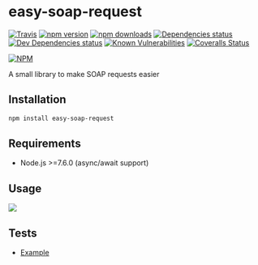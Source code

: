# easy-soap-request

[![Travis](https://img.shields.io/travis/circa10a/easy-soap-request.svg?style=flat-square)](https://travis-ci.org/circa10a/easy-soap-request)
[![npm version](https://img.shields.io/npm/v/easy-soap-request.svg?style=flat-square)](https://www.npmjs.com/package/easy-soap-request)
[![npm downloads](https://img.shields.io/npm/dm/easy-soap-request.svg?style=flat-square)](https://npm-stat.com/charts.html?package=easy-soap-request&from=2018-03-29)
[![Dependencies status](https://img.shields.io/david/circa10a/easy-soap-request.svg?style=flat-square)](https://david-dm.org/circa10a/easy-soap-request#info=dependencies)
[![Dev Dependencies status](https://img.shields.io/david/dev/circa10a/easy-soap-request.svg?style=flat-square)](https://david-dm.org/circa10a/easy-soap-request?type=dev)
[![Known Vulnerabilities](https://snyk.io/test/github/circa10a/easy-soap-request/badge.svg?style=flat-square)](https://snyk.io/test/github/circa10a/easy-soap-request?targetFile=package.json)
[![Coveralls Status](https://img.shields.io/coveralls/github/circa10a/easy-soap-request.svg?style=flat-square)](https://coveralls.io/github/circa10a/easy-soap-request)

[![NPM](https://nodei.co/npm/easy-soap-request.png?downloads=true&downloadRank=true&stars=true)](https://nodei.co/npm/easy-soap-request)

A small library to make SOAP requests easier

## Installation

```bash
npm install easy-soap-request
```

## Requirements
  - Node.js >=7.6.0 (async/await support)

## Usage

![](https://i.imgur.com/NF6ibD6.png)

## Tests

* [Example](https://github.com/circa10a/easy-soap-request/tree/master/test)
